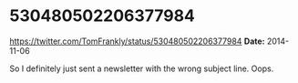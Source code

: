 # 530480502206377984
https://twitter.com/TomFrankly/status/530480502206377984
**Date:** 2014-11-06

So I definitely just sent a newsletter with the wrong subject line. Oops.
